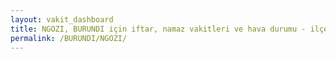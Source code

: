 ```yaml
---
layout: vakit_dashboard
title: NGOZI, BURUNDI için iftar, namaz vakitleri ve hava durumu - ilçe/eyalet seç
permalink: /BURUNDI/NGOZI/
---
```


<script type="text/javascript">
  var GLOBAL_COUNTRY = 'BURUNDI';
  var GLOBAL_CITY = 'NGOZI';
  var GLOBAL_STATE = '';
  var lat = 72;
  var lon = 21;
</script>
